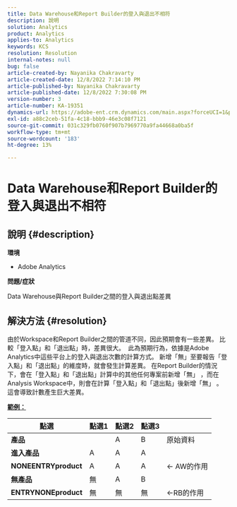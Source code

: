 ```yaml
---
title: Data Warehouse和Report Builder的登入與退出不相符
description: 說明
solution: Analytics
product: Analytics
applies-to: Analytics
keywords: KCS
resolution: Resolution
internal-notes: null
bug: false
article-created-by: Nayanika Chakravarty
article-created-date: 12/8/2022 7:14:10 PM
article-published-by: Nayanika Chakravarty
article-published-date: 12/8/2022 7:30:08 PM
version-number: 3
article-number: KA-19351
dynamics-url: https://adobe-ent.crm.dynamics.com/main.aspx?forceUCI=1&pagetype=entityrecord&etn=knowledgearticle&id=22cd5b78-2c77-ed11-81aa-6045bd006149
exl-id: a88c2ceb-51fa-4c18-bbb9-46e3c08f7121
source-git-commit: 031c329fb0760f907b7969770a9fa44668a0ba5f
workflow-type: tm+mt
source-wordcount: '183'
ht-degree: 13%

---
```


# Data Warehouse和Report Builder的登入與退出不相符

## 說明 {#description}


<b>環境</b>

- Adobe Analytics



<b>問題/症狀</b>

Data Warehouse與Report Builder之間的登入與退出點差異


## 解決方法 {#resolution}


由於Workspace和Report Builder之間的管道不同，因此預期會有一些差異。 比較「登入點」和「退出點」時，差異很大。 
此為預期行為，依據是Adobe Analytics中這些平台上的登入與退出次數的計算方式。 新增「無」至要報告「登入點」和「退出點」的維度時，就會發生計算差異。 在Report Builder的情況下，會在「登入點」和「退出點」計算中的其他任何專案前新增「無」 ，而在Analysis Workspace中，則會在計算「登入點」和「退出點」後新增「無」 。 這會導致計數產生巨大差異。

<u><b>範例：</b></u>


| <b>點選</b> | <b>點選1</b> | <b>點選2</b> | <b>點選3</b> |   |
| --- | --- | --- | --- | --- |
| <b>產品</b> |   | A | B | 原始資料 |
| <b>進入產品</b> | A | A | A |   |
| <b>NONEENTRYproduct</b> | A | A | A | ← AW的作用 |
| <b>無產品</b> | 無 | A | B |   |
| <b>ENTRYNONEproduct</b> | 無 | 無 | 無 | ←RB的作用 |
